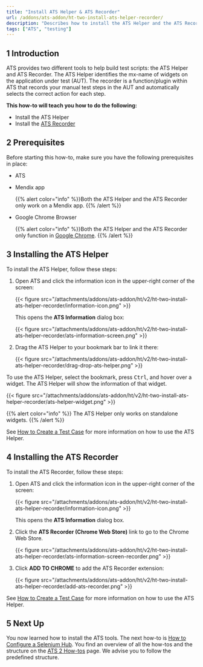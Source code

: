 ```yaml
---
title: "Install ATS Helper & ATS Recorder"
url: /addons/ats-addon/ht-two-install-ats-helper-recorder/
description: "Describes how to install the ATS Helper and the ATS Recorder tool."
tags: ["ATS", "testing"]
---
```


## 1 Introduction

ATS provides two different tools to help build test scripts: the ATS Helper and ATS Recorder. The ATS Helper identifies the mx-name of widgets on the application under test (AUT). The recorder is a function/plugin within ATS that records your manual test steps in the AUT and automatically selects the correct action for each step.

**This how-to will teach you  how to do the following:**

* Install the ATS Helper
* Install the [ATS Recorder](/addons/ats-addon/rg-one-recorder/)

## 2 Prerequisites

Before starting this how-to, make sure you have the following prerequisites in place:

* ATS
* Mendix app

    {{% alert color="info" %}}Both the ATS Helper and the ATS Recorder only work on a Mendix app.
    {{% /alert %}}

* Google Chrome Browser

    {{% alert color="info" %}}Both the ATS Helper and the ATS Recorder only function in [Google Chrome](https://www.google.com/chrome/browser/). 
    {{% /alert %}}

## 3 Installing the ATS Helper

To install the ATS Helper, follow these steps:

1. Open ATS and click the information icon in the upper-right corner of the screen:

    {{< figure src="/attachments/addons/ats-addon/ht/v2/ht-two-install-ats-helper-recorder/information-icon.png" >}}

    This opens the **ATS Information** dialog box:
   
    {{< figure src="/attachments/addons/ats-addon/ht/v2/ht-two-install-ats-helper-recorder/ats-information-screen.png" >}}

2. Drag the ATS Helper to your bookmark bar to link it there:

    {{< figure src="/attachments/addons/ats-addon/ht/v2/ht-two-install-ats-helper-recorder/drag-drop-ats-helper.png" >}}

To use the ATS Helper, select the bookmark, press <kbd>Ctrl</kbd>, and hover over a widget. The ATS Helper will show the information of that widget.

{{< figure src="/attachments/addons/ats-addon/ht/v2/ht-two-install-ats-helper-recorder/ats-helper-widget.png" >}}

{{% alert color="info" %}}
The ATS Helper only works on standalone widgets.
{{% /alert %}}

See [How to Create a Test Case](/addons/ats-addon/ht-two-create-a-test-case/) for more information on how to use the ATS Helper.

## 4 Installing the ATS Recorder

To install the ATS Recorder, follow these steps:

1. Open ATS and click the information icon in the upper-right corner of the screen:

    {{< figure src="/attachments/addons/ats-addon/ht/v2/ht-two-install-ats-helper-recorder/information-icon.png" >}}

    This opens the **ATS Information** dialog box.    

2. Click the **ATS Recorder (Chrome Web Store)** link to go to the Chrome Web Store.

    {{< figure src="/attachments/addons/ats-addon/ht/v2/ht-two-install-ats-helper-recorder/ats-information-screen-recorder.png" >}}

3. Click **ADD TO CHROME** to add the ATS Recorder extension:

    {{< figure src="/attachments/addons/ats-addon/ht/v2/ht-two-install-ats-helper-recorder/add-ats-recorder.png" >}}

See [How to Create a Test Case](/addons/ats-addon/ht-two-create-a-test-case/) for more information on how to use the ATS Helper.

## 5 Next Up

You now learned how to install the ATS tools. The next how-to is [How to Configure a Selenium Hub](/addons/ats-addon/ht-two-configure-a-selenium-hub/). You find an overview of all the how-tos and the structure on the [ATS 2 How-tos](/addons/ats-addon/ht-two/) page. We advise you to follow the predefined structure.
